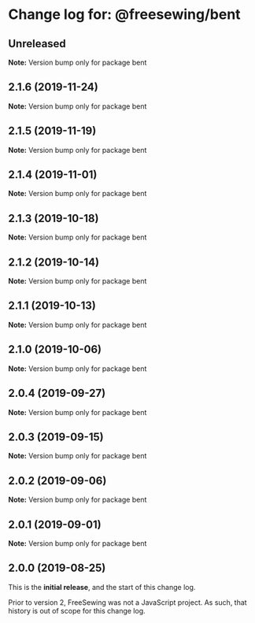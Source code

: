 # Change log for: @freesewing/bent


## Unreleased

**Note:** Version bump only for package bent


## 2.1.6 (2019-11-24)

**Note:** Version bump only for package bent


## 2.1.5 (2019-11-19)

**Note:** Version bump only for package bent


## 2.1.4 (2019-11-01)

**Note:** Version bump only for package bent


## 2.1.3 (2019-10-18)

**Note:** Version bump only for package bent


## 2.1.2 (2019-10-14)

**Note:** Version bump only for package bent


## 2.1.1 (2019-10-13)

**Note:** Version bump only for package bent


## 2.1.0 (2019-10-06)

**Note:** Version bump only for package bent


## 2.0.4 (2019-09-27)

**Note:** Version bump only for package bent


## 2.0.3 (2019-09-15)

**Note:** Version bump only for package bent


## 2.0.2 (2019-09-06)

**Note:** Version bump only for package bent


## 2.0.1 (2019-09-01)

**Note:** Version bump only for package bent




## 2.0.0 (2019-08-25)

This is the **initial release**, and the start of this change log.

Prior to version 2, FreeSewing was not a JavaScript project.
As such, that history is out of scope for this change log.
